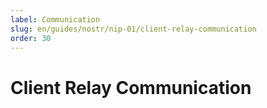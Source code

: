 ```yaml
---
label: Communication
slug: en/guides/nostr/nip-01/client-relay-communication
order: 30
---
```


# Client Relay Communication
